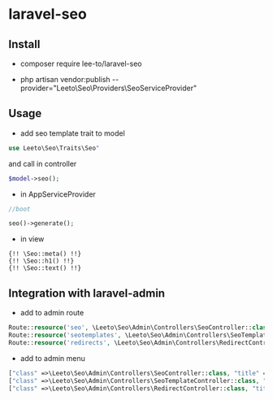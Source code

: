# laravel-seo

## Install
- composer require lee-to/laravel-seo

- php artisan vendor:publish --provider="Leeto\Seo\Providers\SeoServiceProvider"

## Usage 
- add seo template trait to model 

```php
use Leeto\Seo\Traits\Seo" 
```

and call in controller
```php
$model->seo();
```

- in AppServiceProvider 
```php
//boot

seo()->generate();
```

- in view 

```blade
{!! \Seo::meta() !!}
{!! \Seo::h1() !!}
{!! \Seo::text() !!}
```

## Integration with laravel-admin
- add to admin route

```php
Route::resource('seo', \Leeto\Seo\Admin\Controllers\SeoController::class);
Route::resource('seotemplates', \Leeto\Seo\Admin\Controllers\SeoTemplateController::class);
Route::resource('redirects', \Leeto\Seo\Admin\Controllers\RedirectController::class);
```
        
- add to admin menu

```php
["class" =>\Leeto\Seo\Admin\Controllers\SeoController::class, "title" => "Seo"],
["class" =>\Leeto\Seo\Admin\Controllers\SeoTemplateController::class, "title" => "Seo templates"],
["class" =>\Leeto\Seo\Admin\Controllers\RedirectController::class, "title" => "Redirects"],
```

